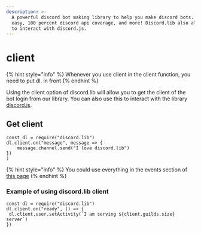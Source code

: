 ```yaml
---
description: >-
  A powerful discord bot making library to help you make discord bots. Super
  easy, 100 percent discord api coverage, and more! Discord.lib also allows you
  to interact with discord.js.
---
```


# client

{% hint style="info" %}
Whenever you use client in the client function, you need to put dl. in front
{% endhint %}

Using the client option of discord.lib will allow you to get the client of the bot login from our library. You can also use this to interact with the library [discord.js](https://npmjs.com/package/discord.js).

## Get client

```
const dl = require("discord.lib")
dl.client.on("message", message => {
    message.channel.send("I love discord.lib")
})
)
```

{% hint style="info" %}
You could use everything in the events section of [this page](https://discord.js.org/#/docs/main/stable/class/Client)
{% endhint %}

### Example of using discord.lib client

    const dl = require("discord.lib")
    dl.client.on("ready", () => {
     dl.client.user.setActivity(`I am serving ${client.guilds.size} server`)
    })

